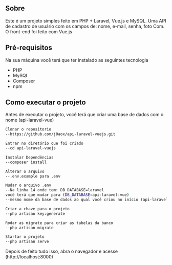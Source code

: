 ## Sobre

Este é um projeto simples feito em PHP + Laravel, Vue.js e MySQL.
Uma API de cadastro de usuário com os campos de: nome, e-mail, senha, foto
Com. O front-end foi feito com Vue.js

## Pré-requisitos

Na sua máquina você terá que ter instalado as seguintes tecnologia
- PHP
- MySQL
- Composer
- npm

## Como executar o projeto

Antes de executar o projeto, você terá que criar uma base de dados com o nome (api-laravel-vue)

```bash
Clonar o repositorio
--https://github.com/j0aox/api-laravel-vuejs.git

Entrar no diretório que foi criado 
--cd api-laravel-vuejs

Instalar Dependências
--composer install

Alterar o arquivo 
--.env.example para .env

Mudar o arquivo .env
--Na linha 14 onde tem: DB_DATABASE=laravel
você terá que mudar para (DB_DATABASE=api-laravel-vue) 
--mesmo nome da base de dados ao qual você criou no início (api-laravel-vue)

Criar a chave para o projeto
--php artisan key:generate

Rodar as migrate para criar as tabelas da banco
--php artisan migrate

Startar o projeto
--php artisan serve

```
Depois de feito tudo isso, abra o navegador e acesse (http://localhost:8000)
